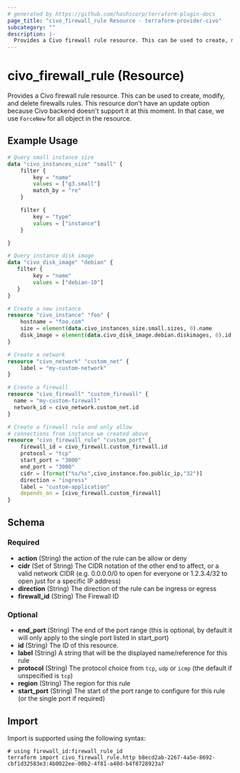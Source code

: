 ```yaml
---
# generated by https://github.com/hashicorp/terraform-plugin-docs
page_title: "civo_firewall_rule Resource - terraform-provider-civo"
subcategory: ""
description: |-
  Provides a Civo firewall rule resource. This can be used to create, modify, and delete firewalls rules. This resource don't have an update option because Civo backend doesn't support it at this moment. In that case, we use ForceNew for all object in the resource.
---
```


# civo_firewall_rule (Resource)

Provides a Civo firewall rule resource. This can be used to create, modify, and delete firewalls rules. This resource don't have an update option because Civo backend doesn't support it at this moment. In that case, we use `ForceNew` for all object in the resource.

## Example Usage

```terraform
# Query small instance size
data "civo_instances_size" "small" {
    filter {
        key = "name"
        values = ["g3.small"]
        match_by = "re"
    }

    filter {
        key = "type"
        values = ["instance"]
    }

}

# Query instance disk image
data "civo_disk_image" "debian" {
   filter {
        key = "name"
        values = ["debian-10"]
   }
}

# Create a new instance
resource "civo_instance" "foo" {
    hostname = "foo.com"
    size = element(data.civo_instances_size.small.sizes, 0).name
    disk_image = element(data.civo_disk_image.debian.diskimages, 0).id
}

# Create a network
resource "civo_network" "custom_net" {
    label = "my-custom-network"
}

# Create a firewall
resource "civo_firewall" "custom_firewall" {
  name = "my-custom-firewall"
  network_id = civo_network.custom_net.id
}

# Create a firewall rule and only allow
# connections from instance we created above
resource "civo_firewall_rule" "custom_port" {
    firewall_id = civo_firewall.custom_firewall.id
    protocol = "tcp"
    start_port = "3000"
    end_port = "3000"
    cidr = [format("%s/%s",civo_instance.foo.public_ip,"32")]
    direction = "ingress"
    label = "custom-application"
    depends_on = [civo_firewall.custom_firewall]
}
```

<!-- schema generated by tfplugindocs -->
## Schema

### Required

- **action** (String) the action of the rule can be allow or deny
- **cidr** (Set of String) The CIDR notation of the other end to affect, or a valid network CIDR (e.g. 0.0.0.0/0 to open for everyone or 1.2.3.4/32 to open just for a specific IP address)
- **direction** (String) The direction of the rule can be ingress or egress
- **firewall_id** (String) The Firewall ID

### Optional

- **end_port** (String) The end of the port range (this is optional, by default it will only apply to the single port listed in start_port)
- **id** (String) The ID of this resource.
- **label** (String) A string that will be the displayed name/reference for this rule
- **protocol** (String) The protocol choice from `tcp`, `udp` or `icmp` (the default if unspecified is `tcp`)
- **region** (String) The region for this rule
- **start_port** (String) The start of the port range to configure for this rule (or the single port if required)

## Import

Import is supported using the following syntax:

```shell
# using firewall_id:firewall_rule_id
terraform import civo_firewall_rule.http b8ecd2ab-2267-4a5e-8692-cbf1d32583e3:4b0022ee-00b2-4f81-a40d-b4f8728923a7
```
